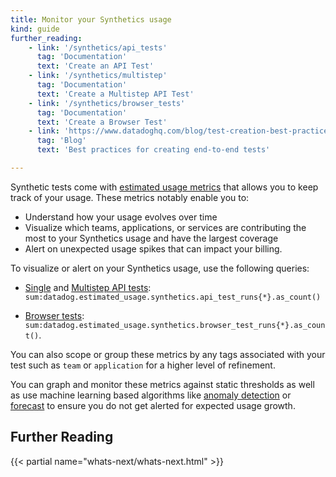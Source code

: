 ```yaml
---
title: Monitor your Synthetics usage
kind: guide
further_reading:
    - link: '/synthetics/api_tests'
      tag: 'Documentation'
      text: 'Create an API Test'
    - link: '/synthetics/multistep'
      tag: 'Documentation'
      text: 'Create a Multistep API Test'
    - link: '/synthetics/browser_tests'
      tag: 'Documentation'
      text: 'Create a Browser Test'
    - link: 'https://www.datadoghq.com/blog/test-creation-best-practices/'
      tag: 'Blog'
      text: 'Best practices for creating end-to-end tests'

---
```


Synthetic tests come with [estimated usage metrics][1] that allows you to keep track of your usage. These metrics notably enable you to:

* Understand how your usage evolves over time
* Visualize which teams, applications, or services are contributing the most to your Synthetics usage and have the largest coverage
* Alert on unexpected usage spikes that can impact your billing.

To visualize or alert on your Synthetics usage, use the following queries:

* [Single][2] and [Multistep API tests][3]: `sum:datadog.estimated_usage.synthetics.api_test_runs{*}.as_count()`

* [Browser tests][4]: `sum:datadog.estimated_usage.synthetics.browser_test_runs{*}.as_count()`.

You can also scope or group these metrics by any tags associated with your test such as `team` or `application` for a higher level of refinement. 

You can graph and monitor these metrics against static thresholds as well as use machine learning based algorithms like [anomaly detection][5] or [forecast][6] to ensure you do not get alerted for expected usage growth.

## Further Reading

{{< partial name="whats-next/whats-next.html" >}}

[1]: /account_management/billing/usage_metrics/#types-of-usage
[2]: /synthetics/api_tests
[3]: /synthetics/multistep
[4]: /synthetics/browser_tests
[5]: /monitors/monitor_types/anomaly/
[6]: /monitors/monitor_types/forecasts
